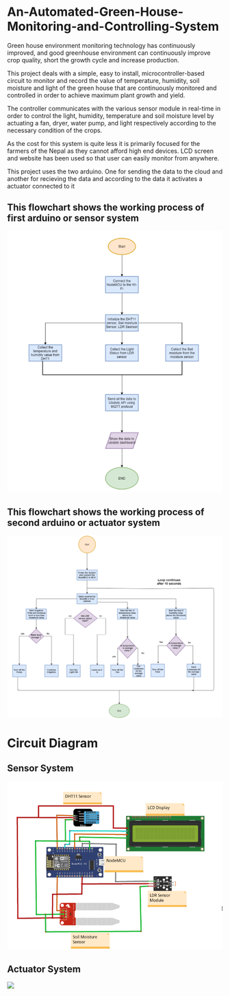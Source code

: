 # An-Automated-Green-House-Monitoring-and-Controlling-System

Green house environment monitoring technology has continuously improved, and good greenhouse environment can continuously improve crop quality, short the growth cycle and increase production.

This project deals with a simple, easy to install, microcontroller-based circuit to monitor and record the value of temperature, humidity, soil moisture and light of the green house that are continuously monitored and controlled in order to achieve maximum plant growth and yield.

The controller communicates with the various sensor module in real-time in order to control the light, humidity, temperature and soil moisture level by actuating a fan, dryer, water pump, and light respectively according to the necessary condition of the crops. 

As the cost for this system is quite less it is primarily focused for the farmers of the Nepal as they cannot afford high end devices. LCD screen and website has been used so that user can easily monitor from anywhere.

This project uses the two arduino. One for sending the data to the cloud and another for recieving the data and according to the data it activates a actuator connected to it

## This flowchart shows the working process of first arduino or sensor system
<img src=Diagrams/Flowchart_Sensor_System.png>

## This flowchart shows the working process of second arduino or actuator system
<img src=Diagrams/Flowchart_Actuator_System.png>

# Circuit Diagram

## Sensor System

<img src=Diagrams/Circuit_Sensor_System.png>

## Actuator System

<img src=Diagrams/Circuit_Actuator_System​.png>

